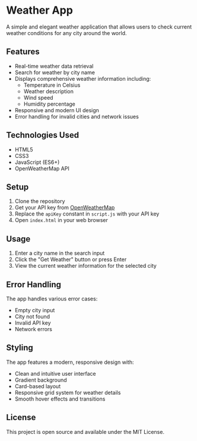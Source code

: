 # Weather App

A simple and elegant weather application that allows users to check current weather conditions for any city around the world.

## Features 

- Real-time weather data retrieval
- Search for weather by city name
- Displays comprehensive weather information including:
  - Temperature in Celsius
  - Weather description
  - Wind speed
  - Humidity percentage
- Responsive and modern UI design
- Error handling for invalid cities and network issues

## Technologies Used

- HTML5
- CSS3
- JavaScript (ES6+)
- OpenWeatherMap API

## Setup

1. Clone the repository
2. Get your API key from [OpenWeatherMap](https://openweathermap.org/api)
3. Replace the `apiKey` constant in `script.js` with your API key
4. Open `index.html` in your web browser

## Usage

1. Enter a city name in the search input
2. Click the "Get Weather" button or press Enter
3. View the current weather information for the selected city

## Error Handling

The app handles various error cases:
- Empty city input
- City not found
- Invalid API key
- Network errors

## Styling

The app features a modern, responsive design with:
- Clean and intuitive user interface
- Gradient background
- Card-based layout
- Responsive grid system for weather details
- Smooth hover effects and transitions

## License

This project is open source and available under the MIT License.
